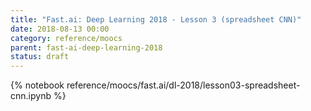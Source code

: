 ```yaml
---
title: "Fast.ai: Deep Learning 2018 - Lesson 3 (spreadsheet CNN)"
date: 2018-08-13 00:00
category: reference/moocs
parent: fast-ai-deep-learning-2018
status: draft
---
```


{% notebook reference/moocs/fast.ai/dl-2018/lesson03-spreadsheet-cnn.ipynb %}
